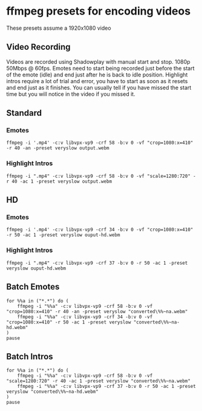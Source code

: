 # ffmpeg presets for encoding videos

These presets assume a 1920x1080 video

## Video Recording
Videos are recorded using Shadowplay with manual start and stop. 1080p 50Mbps @ 60fps.
Emotes need to start being recorded just before the start of the emote (idle) and end just after he is back to idle position.
Highlight intros require a lot of trial and error, you have to start as soon as it resets and end just as it finishes. You can usually tell if you have missed the start time but you will notice in the video if you missed it.

## Standard
### Emotes
`ffmpeg -i '.mp4' -c:v libvpx-vp9 -crf 58 -b:v 0 -vf "crop=1080:x=410" -r 40 -an -preset veryslow output.webm`
### Highlight Intros
`ffmpeg -i ".mp4" -c:v libvpx-vp9 -crf 58 -b:v 0 -vf "scale=1280:720" -r 40 -ac 1 -preset veryslow output.webm`

## HD
### Emotes
`ffmpeg -i '.mp4' -c:v libvpx-vp9 -crf 34 -b:v 0 -vf "crop=1080:x=410" -r 50 -ac 1 -preset veryslow ouput-hd.webm`
### Highlight Intros
`ffmpeg -i ".mp4" -c:v libvpx-vp9 -crf 37 -b:v 0 -r 50 -ac 1 -preset veryslow ouput-hd.webm`


## Batch Emotes
```
for %%a in ("*.*") do (
	ffmpeg -i "%%a" -c:v libvpx-vp9 -crf 58 -b:v 0 -vf "crop=1080:x=410" -r 40 -an -preset veryslow "converted\%%~na.webm"
	ffmpeg -i "%%a" -c:v libvpx-vp9 -crf 34 -b:v 0 -vf "crop=1080:x=410" -r 50 -ac 1 -preset veryslow "converted\%%~na-hd.webm"
)
pause
```

## Batch Intros
```
for %%a in ("*.*") do (
	ffmpeg -i "%%a" -c:v libvpx-vp9 -crf 58 -b:v 0 -vf "scale=1280:720" -r 40 -ac 1 -preset veryslow "converted\%%~na.webm"
	ffmpeg -i "%%a" -c:v libvpx-vp9 -crf 37 -b:v 0 -r 50 -ac 1 -preset veryslow "converted\%%~na-hd.webm"
)
pause
```
